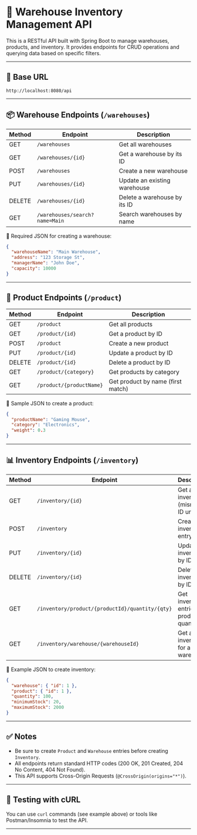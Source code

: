 # 🏬 Warehouse Inventory Management API

This is a RESTful API built with Spring Boot to manage warehouses, products, and inventory. It provides endpoints for CRUD operations and querying data based on specific filters.

---

## 🚀 Base URL

```
http://localhost:8080/api
```

---

## 📦 Warehouse Endpoints (`/warehouses`)

| Method | Endpoint                         | Description                          |
|--------|----------------------------------|--------------------------------------|
| GET    | `/warehouses`                    | Get all warehouses                   |
| GET    | `/warehouses/{id}`               | Get a warehouse by its ID           |
| POST   | `/warehouses`                    | Create a new warehouse               |
| PUT    | `/warehouses/{id}`               | Update an existing warehouse         |
| DELETE | `/warehouses/{id}`               | Delete a warehouse by its ID         |
| GET    | `/warehouses/search?name=Main`   | Search warehouses by name            |

📌 Required JSON for creating a warehouse:
```json
{
  "warehouseName": "Main Warehouse",
  "address": "123 Storage St",
  "managerName": "John Doe",
  "capacity": 10000
}
```

---

## 🛒 Product Endpoints (`/product`)

| Method | Endpoint                 | Description                          |
|--------|--------------------------|--------------------------------------|
| GET    | `/product`               | Get all products                     |
| GET    | `/product/{id}`          | Get a product by ID                  |
| POST   | `/product`               | Create a new product                 |
| PUT    | `/product/{id}`          | Update a product by ID               |
| DELETE | `/product/{id}`          | Delete a product by ID               |
| GET    | `/product/{category}`    | Get products by category             |
| GET    | `/product/{productName}` | Get product by name (first match)    |

📌 Sample JSON to create a product:
```json
{
  "productName": "Gaming Mouse",
  "category": "Electronics",
  "weight": 0.3
}
```

---

## 📊 Inventory Endpoints (`/inventory`)

| Method | Endpoint                                         | Description                                 |
|--------|--------------------------------------------------|---------------------------------------------|
| GET    | `/inventory/{id}`                                | Get all inventory (misnamed: ID unused)     |
| POST   | `/inventory`                                     | Create inventory entry                      |
| PUT    | `/inventory/{id}`                                | Update inventory by ID                      |
| DELETE | `/inventory/{id}`                                | Delete inventory by ID                      |
| GET    | `/inventory/product/{productId}/quantity/{qty}`  | Get inventory entries by product + quantity |
| GET    | `/inventory/warehouse/{warehouseId}`             | Get all inventory for a warehouse           |

📌 Example JSON to create inventory:
```json
{
  "warehouse": { "id": 1 },
  "product": { "id": 1 },
  "quantity": 100,
  "minimumStock": 20,
  "maximumStock": 2000
}
```

---

## ✅ Notes

- Be sure to create `Product` and `Warehouse` entries before creating `Inventory`.
- All endpoints return standard HTTP codes (200 OK, 201 Created, 204 No Content, 404 Not Found).
- This API supports Cross-Origin Requests (`@CrossOrigin(origins="*")`).

---

## 🔪 Testing with cURL

You can use `curl` commands (see example above) or tools like Postman/Insomnia to test the API.

---

